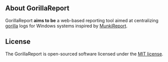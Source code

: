 ## About GorillaReport

GorillaReport <b>aims to be</b> a web-based reporting tool aimed at centralizing <a href="https://github.com/1dustindavis/gorilla">gorilla</a> logs for Windows systems inspired by <a href="https://github.com/munkireport/munkireport-php>">MunkiReport</a>.

## License

The GorillaReport is open-sourced software licensed under the [MIT license](https://opensource.org/licenses/MIT).
